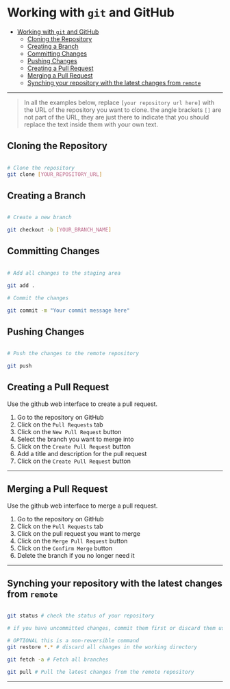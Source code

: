 # Working with `git` and GitHub


- [Working with `git` and GitHub](#working-with-git-and-github)
  - [Cloning the Repository](#cloning-the-repository)
  - [Creating a Branch](#creating-a-branch)
  - [Committing Changes](#committing-changes)
  - [Pushing Changes](#pushing-changes)
  - [Creating a Pull Request](#creating-a-pull-request)
  - [Merging a Pull Request](#merging-a-pull-request)
  - [Synching your repository with the latest changes from `remote`](#synching-your-repository-with-the-latest-changes-from-remote)

---

> In all the examples below, replace `[your repository url here]` with the URL of the repository you want to clone. the angle brackets `[]` are not part of the URL, they are just there to indicate that you should replace the text inside them with your own text.

## Cloning the Repository

```bash

# Clone the repository  
git clone [YOUR_REPOSITORY_URL]

```

## Creating a Branch

```bash

# Create a new branch

git checkout -b [YOUR_BRANCH_NAME]

```

## Committing Changes

```bash

# Add all changes to the staging area

git add .

# Commit the changes

git commit -m "Your commit message here"

```

## Pushing Changes

```bash

# Push the changes to the remote repository

git push

```

## Creating a Pull Request

Use the github web interface to create a pull request.

1. Go to the repository on GitHub
2. Click on the `Pull Requests` tab
3. Click on the `New Pull Request` button
4. Select the branch you want to merge into
5. Click on the `Create Pull Request` button
6. Add a title and description for the pull request
7. Click on the `Create Pull Request` button

---

## Merging a Pull Request

Use the github web interface to merge a pull request.

1. Go to the repository on GitHub
2. Click on the `Pull Requests` tab
3. Click on the pull request you want to merge
4. Click on the `Merge Pull Request` button
5. Click on the `Confirm Merge` button
6. Delete the branch if you no longer need it

---

## Synching your repository with the latest changes from `remote`

```bash 

git status # check the status of your repository

# if you have uncommitted changes, commit them first or discard them using `git restore`

# OPTIONAL this is a non-reversible command
git restore *.* # discard all changes in the working directory

git fetch -a # Fetch all branches

git pull # Pull the latest changes from the remote repository

```

---

